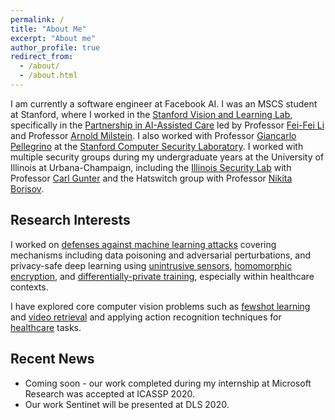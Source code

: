 ```yaml
---
permalink: /
title: "About Me"
excerpt: "About me"
author_profile: true
redirect_from: 
  - /about/
  - /about.html
---
```


I am currently a software engineer at Facebook AI.  I was an MSCS student at Stanford, where I worked in the [Stanford Vision and Learning Lab](http://svl.stanford.edu/), specifically in the [Partnership in AI-Assisted Care](https://aicare.stanford.edu/) led by Professor [Fei-Fei Li](http://vision.stanford.edu/feifeili/) and Professor [Arnold Milstein](https://petersonhealthcare.org/leadership/bio-arnold-milstein).  I also worked with Professor [Giancarlo Pellegrino](https://trouge.net/) 
at the [Stanford Computer Security Laboratory](https://seclab.stanford.edu/). 
I worked with multiple security groups during my undergraduate years at the University of Illinois at Urbana-Champaign, including the [Illinois Security Lab](https://seclab.illinois.edu/) with Professor [Carl Gunter](http://cgunter.cs.illinois.edu/)
and the Hatswitch group with Professor [Nikita Borisov](https://hatswitch.org/nikita/).

Research Interests
------
I worked on [defenses against machine learning attacks](/publication/SnP_Sentinet) covering mechanisms including data poisoning and adversarial perturbations, and privacy-safe deep learning using [unintrusive sensors](/publication/NIPS_ML4H_LowRes), [homomorphic encryption](/publication/SnP_Cryptonet), and [differentially-private training](/publication/manuscript_pipeline), especially within healthcare contexts.

I have explored core computer vision problems such as [fewshot learning](/publication/ECCV_Fewshot) and [video retrieval](/publication/ECCV_Temporal) and applying action recognition techniques for [healthcare](/publication/MLHC_ICU) tasks.
 
Recent News
------
* Coming soon - our work completed during my internship at Microsoft Research was accepted at ICASSP 2020.
* Our work Sentinet will be presented at DLS 2020.


